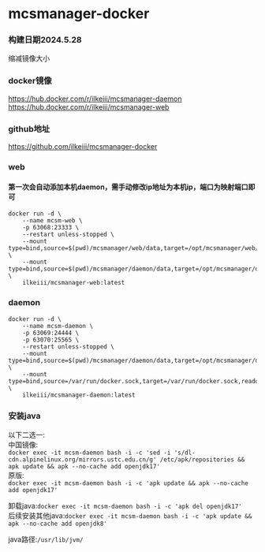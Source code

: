 # mcsmanager-docker

### 构建日期2024.5.28
缩减镜像大小

### docker镜像
https://hub.docker.com/r/ilkeiii/mcsmanager-daemon   
https://hub.docker.com/r/ilkeiii/mcsmanager-web
### github地址
https://github.com/ilkeiii/mcsmanager-docker


### web
#### 第一次会自动添加本机daemon，需手动修改ip地址为本机ip，端口为映射端口即可
```
docker run -d \
    --name mcsm-web \
    -p 63068:23333 \
    --restart unless-stopped \
    --mount type=bind,source=$(pwd)/mcsmanager/web/data,target=/opt/mcsmanager/web/data \
    --mount type=bind,source=$(pwd)/mcsmanager/daemon/data,target=/opt/mcsmanager/daemon/data \
    ilkeiii/mcsmanager-web:latest
```
### daemon

```
docker run -d \
    --name mcsm-daemon \
    -p 63069:24444 \
    -p 63070:25565 \
    --restart unless-stopped \
    --mount type=bind,source=$(pwd)/mcsmanager/daemon/data,target=/opt/mcsmanager/daemon/data \
    --mount type=bind,source=/var/run/docker.sock,target=/var/run/docker.sock,readonly \
    ilkeiii/mcsmanager-daemon:latest
```


### 安装java 
以下二选一:   
中国镜像:   
```docker exec -it mcsm-daemon bash -i -c 'sed -i 's/dl-cdn.alpinelinux.org/mirrors.ustc.edu.cn/g' /etc/apk/repositories && apk update && apk --no-cache add openjdk17'```   
原版:   
```docker exec -it mcsm-daemon bash -i -c 'apk update && apk --no-cache add openjdk17'```   

卸载java:```docker exec -it mcsm-daemon bash -i -c 'apk del openjdk17'```   
后续安装其他java:```docker exec -it mcsm-daemon bash -i -c 'apk update && apk --no-cache add openjdk8'```   

java路径:```/usr/lib/jvm/```   